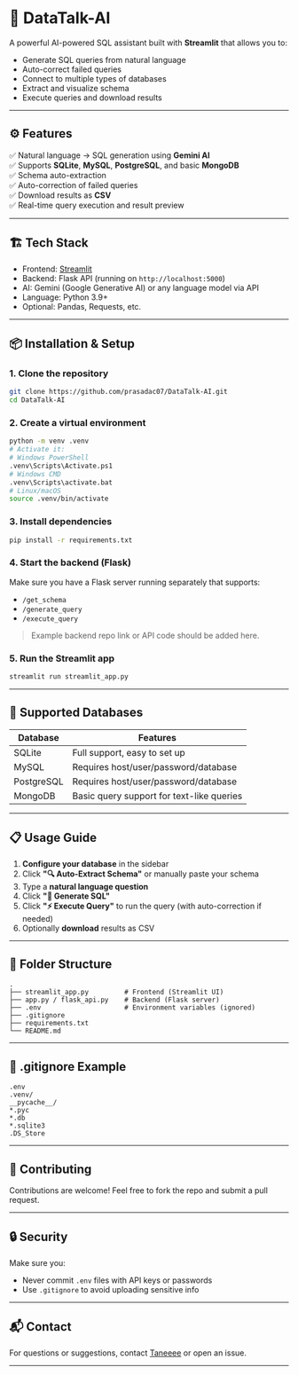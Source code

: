 # 🧠 DataTalk-AI

A powerful AI-powered SQL assistant built with **Streamlit** that allows you to:
- Generate SQL queries from natural language
- Auto-correct failed queries
- Connect to multiple types of databases
- Extract and visualize schema
- Execute queries and download results

---

## ⚙️ Features

✅ Natural language → SQL generation using **Gemini AI**  
✅ Supports **SQLite**, **MySQL**, **PostgreSQL**, and basic **MongoDB**  
✅ Schema auto-extraction  
✅ Auto-correction of failed queries  
✅ Download results as **CSV**  
✅ Real-time query execution and result preview

---

## 🏗️ Tech Stack

- Frontend: [Streamlit](https://streamlit.io/)
- Backend: Flask API (running on `http://localhost:5000`)
- AI: Gemini (Google Generative AI) or any language model via API
- Language: Python 3.9+
- Optional: Pandas, Requests, etc.

---

## 📦 Installation & Setup

### 1. Clone the repository

```bash
git clone https://github.com/prasadac07/DataTalk-AI.git
cd DataTalk-AI
```


### 2. Create a virtual environment

```bash
python -m venv .venv
# Activate it:
# Windows PowerShell
.venv\Scripts\Activate.ps1
# Windows CMD
.venv\Scripts\activate.bat
# Linux/macOS
source .venv/bin/activate
```

### 3. Install dependencies

```bash
pip install -r requirements.txt
```

### 4. Start the backend (Flask)

Make sure you have a Flask server running separately that supports:

* `/get_schema`
* `/generate_query`
* `/execute_query`

> Example backend repo link or API code should be added here.

### 5. Run the Streamlit app

```bash
streamlit run streamlit_app.py
```

---

## 🧪 Supported Databases

| Database   | Features                                  |
| ---------- | ----------------------------------------- |
| SQLite     | Full support, easy to set up              |
| MySQL      | Requires host/user/password/database      |
| PostgreSQL | Requires host/user/password/database      |
| MongoDB    | Basic query support for text-like queries |

---

## 📋 Usage Guide

1. **Configure your database** in the sidebar
2. Click **"🔍 Auto-Extract Schema"** or manually paste your schema
3. Type a **natural language question**
4. Click **"🚀 Generate SQL"**
5. Click **"⚡ Execute Query"** to run the query (with auto-correction if needed)
6. Optionally **download** results as CSV

---

## 📁 Folder Structure

```
.
├── streamlit_app.py         # Frontend (Streamlit UI)
├── app.py / flask_api.py    # Backend (Flask server)
├── .env                     # Environment variables (ignored)
├── .gitignore
├── requirements.txt
└── README.md
```

---

## 📄 .gitignore Example

```gitignore
.env
.venv/
__pycache__/
*.pyc
*.db
*.sqlite3
.DS_Store
```

---

## 🤝 Contributing

Contributions are welcome! Feel free to fork the repo and submit a pull request.

---

## 🔒 Security

Make sure you:

* Never commit `.env` files with API keys or passwords
* Use `.gitignore` to avoid uploading sensitive info

---

## 📬 Contact

For questions or suggestions, contact [Taneeee](https://github.com/Taneeee) or open an issue.

---

